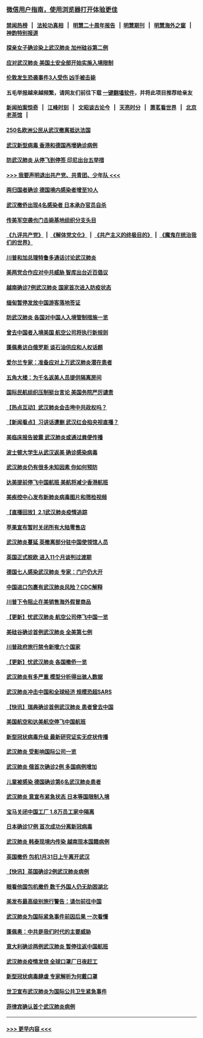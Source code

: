 ### [微信用户指南，使用浏览器打开体验更佳](https://github.com/gfw-breaker/banned-news1/blob/master/indexes/wechat-guide.md?t=0)
#### [禁闻热榜](热点新闻.md?t=0)  &nbsp;&nbsp;|&nbsp;&nbsp; [法轮功真相](https://github.com/gfw-breaker/truth/blob/master/README.md?t=0) &nbsp;&nbsp;|&nbsp;&nbsp; [明慧二十周年报告](https://github.com/gfw-breaker/mh-reports/blob/master/README.md?t=0) &nbsp;&nbsp;|&nbsp;&nbsp;[明慧期刊](https://github.com/gfw-breaker/mh-qikan) &nbsp;&nbsp;|&nbsp;&nbsp; [明慧海外之窗](https://github.com/gfw-breaker/mh-news/blob/master/README.md?t=0) &nbsp;&nbsp;|&nbsp;&nbsp; [神韵特别报道](https://github.com/gfw-breaker/mh-news/blob/master/shenyun.md?t=0)
#### [探亲女子确诊染上武汉肺炎 加州硅谷第二例](../pages/nsc418/n11839784.md?t=02030911) 
#### [应对武汉肺炎 美国土安全部开始实施入境限制](../pages/nsc418/n11839729.md?t=02030911) 
#### [伦敦发生恐袭事件3人受伤 凶手被击毙](../pages/nsc418/n11839442.md?t=02030911) 
#### 五毛举报越来越频繁，请网友们前往下载 [一键翻墙软件](https://github.com/gfw-breaker/ssr-accounts)，并将此项目推荐给亲友
#### [新闻拍案惊奇](https://github.com/gfw-breaker/banned-news1/blob/master/pages/link4.md) &nbsp;&nbsp;|&nbsp;&nbsp; [江峰时刻](https://github.com/gfw-breaker/banned-news1/blob/master/pages/link4.md) &nbsp;&nbsp;|&nbsp;&nbsp; [文昭谈古论今](https://github.com/gfw-breaker/banned-news1/blob/master/pages/link4.md) &nbsp;&nbsp;|&nbsp;&nbsp; [天亮时分](https://github.com/gfw-breaker/banned-news1/blob/master/pages/link4.md) &nbsp;&nbsp;|&nbsp;&nbsp; [萧茗看世界](https://github.com/gfw-breaker/banned-news1/blob/master/pages/link4.md) &nbsp;&nbsp;|&nbsp;&nbsp; [北京老茶馆](https://github.com/gfw-breaker/banned-news1/blob/master/pages/link4.md) &nbsp;&nbsp;|&nbsp;&nbsp; 
#### [250名欧洲公民从武汉撤离抵达法国](../pages/nsc418/n11839438.md?t=02030911) 
#### [武汉新型病毒 香港和德国再增确诊病例](../pages/nsc418/n11839381.md?t=02030911) 
#### [防武汉肺炎 从停飞到停签 印尼出台五举措](../pages/nsc418/n11839282.md?t=02030911) 
#### [>>> 我要声明退出共产党、共青团、少年队 <<<](https://github.com/begood0513/goodnews/blob/master/quit/letter.md) 
#### [两归国者确诊 德国境内感染者增至10人](../pages/nsc418/n11839164.md?t=02030911) 
#### [武汉撤侨出现4名感染者 日本承办官员自杀](../pages/nsc418/n11839044.md?t=02030911) 
#### [传美军空袭也门击毙基地组织分支头目](../pages/nsc418/n11839210.md?t=02030911) 
#### [《九评共产党》](https://github.com/begood0513/9ping.md/blob/master/README.md) &nbsp;|&nbsp; [《解体党文化》](../../../../jtdwh.md/blob/master/README.md)  &nbsp;|&nbsp; [《共产主义的终极目的》](../../../../gczydzjmd.md/blob/master/README.md) &nbsp;|&nbsp; [《魔鬼在统治我们的世界》](../../../../mgztzwmdsj.md/blob/master/README.md) 
#### [川普和加总理特鲁多通话讨论武汉肺炎](../pages/nsc418/n11839128.md?t=02030911) 
#### [美两党合作应对中共威胁 智库出台近百倡议](../pages/nsc418/n11838437.md?t=02030911) 
#### [越南确诊7例武汉肺炎 国家首次进入防疫状态](../pages/nsc418/n11838860.md?t=02030911) 
#### [缅甸暂停发放中国游客落地签证](../pages/nsc418/n11838730.md?t=02030911) 
#### [防武汉肺炎 各国对中国人入境管制措施一览](../pages/nsc418/n11838726.md?t=02030911) 
#### [曾去中国者入境美国 航空公司将执行新规则](../pages/nsc418/n11838375.md?t=02030911) 
#### [蓬佩奥访白俄罗斯 谈石油供应和人权话题](../pages/nsc418/n11838242.md?t=02030911) 
#### [爱尔兰专家：准备应对上万武汉肺炎潜在患者](../pages/nsc418/n11837978.md?t=02030911) 
#### [五角大楼：为千名返美人员提供隔离房间](../pages/nsc418/n11837831.md?t=02030911) 
#### [国际民航组织压制挺台言论 美国务院严厉谴责](../pages/nsc418/n11837791.md?t=02030911) 
#### [【热点互动】武汉肺炎会击垮中共政权吗？](../pages/nsc418/n11837779.md?t=02030911) 
#### [【新闻看点】习讲话遭删 武汉红会掐央视直播？](../pages/nsc418/n11837573.md?t=02030911) 
#### [美临床报告披露 武汉肺炎或通过粪便传播](../pages/nsc418/n11837626.md?t=02030911) 
#### [波士顿大学生从武汉返美 确诊感染病毒](../pages/nsc418/n11837580.md?t=02030911) 
#### [武汉肺炎仍有很多未知因素 你如何预防](../pages/nsc418/n11837666.md?t=02030911) 
#### [达美提前停飞中国航班 美航将减少香港航班](../pages/nsc418/n11837649.md?t=02030911) 
#### [美疾控中心发布新肺炎病毒图片和筛检视频](../pages/nsc418/n11837491.md?t=02030911) 
#### [【直播回放】2.1武汉肺炎疫情追踪](../pages/nsc418/n11837232.md?t=02030911) 
#### [苹果宣布暂时关闭所有大陆零售店](../pages/nsc418/n11837097.md?t=02030911) 
#### [武汉肺炎蔓延 英撤离部分驻中国使领馆人员](../pages/nsc418/n11837061.md?t=02030911) 
#### [英国正式脱欧 进入11个月谈判过渡期](../pages/nsc418/n11836911.md?t=02030911) 
#### [德国七人感染武汉肺炎 专家：门户仍大开](../pages/nsc418/n11836344.md?t=02030911) 
#### [中国进口包裹有武汉肺炎风险？CDC解释](../pages/nsc418/n11836321.md?t=02030911) 
#### [川普下令阻止在美销售海外假冒商品](../pages/nsc418/n11836261.md?t=02030911) 
#### [【更新】忧武汉肺炎 航空公司停飞中国一览](../pages/nsc418/n11835931.md?t=02030911) 
#### [美硅谷确诊首例武汉肺炎 全美第七例](../pages/nsc418/n11836093.md?t=02030911) 
#### [川普政府旅行禁令新增六个国家](../pages/nsc418/n11836083.md?t=02030911) 
#### [【更新】忧武汉肺炎 各国撤侨一览](../pages/nsc418/n11835673.md?t=02030911) 
#### [武汉肺炎有多严重 模型分析得出骇人数据](../pages/nsc418/n11835829.md?t=02030911) 
#### [武汉肺炎冲击中国和全球经济 规模恐超SARS](../pages/nsc418/n11835652.md?t=02030911) 
#### [【快讯】瑞典确诊首例武汉肺炎 患者曾去中国](../pages/nsc418/n11835675.md?t=02030911) 
#### [美国航空和达美航空停飞中国航班](../pages/nsc418/n11835567.md?t=02030911) 
#### [新型冠状病毒升级 最新研究证实无症状传播](../pages/nsc418/n11835589.md?t=02030911) 
#### [武汉肺炎 受影响国际公司一览](../pages/nsc418/n11835538.md?t=02030911) 
#### [武汉肺炎 俄首次确诊2例 多国病例增加](../pages/nsc418/n11835295.md?t=02030911) 
#### [儿童被感染 德国确诊第6名武汉肺炎患者](../pages/nsc418/n11835338.md?t=02030911) 
#### [武汉肺炎 意宣布紧急状态 日本等国限制入境](../pages/nsc418/n11835062.md?t=02030911) 
#### [宝马关闭中国工厂 1.8万员工家中隔离](../pages/nsc418/n11835128.md?t=02030911) 
#### [日本确诊17例 首次成功分离新冠病毒](../pages/nsc418/n11834975.md?t=02030911) 
#### [武汉肺炎 韩泰现境内传染 越南现本国籍病例](../pages/nsc418/n11834857.md?t=02030911) 
#### [英国撤侨 包机1月31日上午离开武汉](../pages/nsc418/n11834808.md?t=02030911) 
#### [【快讯】英国确诊2例武汉肺炎病例](../pages/nsc418/n11834824.md?t=02030911) 
#### [眼看他国包机撤侨 数千外国人仍无助困湖北](../pages/nsc418/n11834010.md?t=02030911) 
#### [美发布最高级别旅行警告：请勿前往中国](../pages/nsc418/n11834038.md?t=02030911) 
#### [武汉肺炎为国际紧急事件前因后果 一次看懂](../pages/nsc418/n11833893.md?t=02030911) 
#### [蓬佩奥：中共是我们时代的主要威胁](../pages/nsc418/n11833434.md?t=02030911) 
#### [意大利确诊两例武汉肺炎 暂停往返中国航班](../pages/nsc418/n11833483.md?t=02030911) 
#### [武汉肺炎疫情发烧 全球口罩厂日夜赶工](../pages/nsc418/n11833528.md?t=02030911) 
#### [新型冠状病毒肆虐 专家解析为何戴口罩](../pages/nsc418/n11833332.md?t=02030911) 
#### [世卫宣布武汉肺炎为国际公共卫生紧急事件](../pages/nsc418/n11833455.md?t=02030911) 
#### [菲律宾确认首个武汉肺炎病例](../pages/nsc418/n11833162.md?t=02030911) 

----
#### [ >>> 更早内容 <<< ](../indexes/nsc418-earlier.md)
